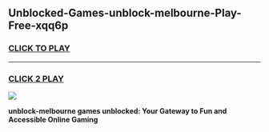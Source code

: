 
## Unblocked-Games-unblock-melbourne-Play-Free-xqq6p
<h3>
<a href="https://premium76.site?title=unblock-melbourne&ref=18A1">CLICK TO PLAY</a></h3>
<hr>

<h3>
<a href="https://premium76.site?title=unblock-melbourne&ref=18A1">CLICK 2 PLAY</a>
  
</h3>

<a href="https://premium76.site?title=unblock-melbourne&ref=18A1"><img src="https://clearcache.store/games.png"></a>


**unblock-melbourne games unblocked: Your Gateway to Fun and Accessible Online Gaming**

